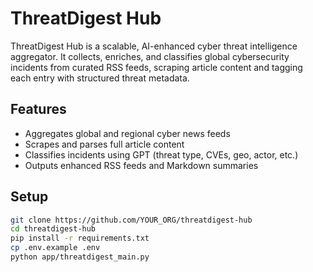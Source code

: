 # ThreatDigest Hub

ThreatDigest Hub is a scalable, AI-enhanced cyber threat intelligence aggregator. It collects, enriches, and classifies global cybersecurity incidents from curated RSS feeds, scraping article content and tagging each entry with structured threat metadata.

## Features
- Aggregates global and regional cyber news feeds
- Scrapes and parses full article content
- Classifies incidents using GPT (threat type, CVEs, geo, actor, etc.)
- Outputs enhanced RSS feeds and Markdown summaries

## Setup

```bash
git clone https://github.com/YOUR_ORG/threatdigest-hub
cd threatdigest-hub
pip install -r requirements.txt
cp .env.example .env
python app/threatdigest_main.py
```

